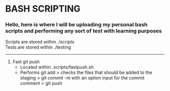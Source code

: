 # BASH SCRIPTING

### Hello, here is where I will be uploading my personal bash scripts and performing any sort of test with learning purposes  
Scripts are stored within ./scripts  
Tests are stored within ./testing  

---
  
1. Fast git push   
	- Located within .scripts/fastpush.sh
	- Performs git add > checks the files that should be added to the staging > git commit -m with an option input for the commit comment > git push  


